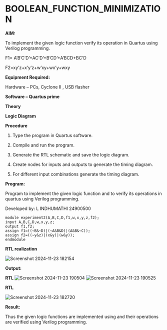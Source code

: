 # BOOLEAN_FUNCTION_MINIMIZATION

**AIM:**

To implement the given logic function verify its operation in Quartus using Verilog programming.

F1= A’B’C’D’+AC’D’+B’CD’+A’BCD+BC’D 

F2=xy’z+x’y’z+w’xy+wx’y+wxy

**Equipment Required:**

Hardware – PCs, Cyclone II , USB flasher

**Software – Quartus prime**

**Theory**

**Logic Diagram**

**Procedure**

1.	Type the program in Quartus software.

2.	Compile and run the program.

3.	Generate the RTL schematic and save the logic diagram.

4.	Create nodes for inputs and outputs to generate the timing diagram.

5.	For different input combinations generate the timing diagram.


**Program:**

Program to implement the given logic function and to verify its operations in quartus using Verilog programming. 

Developed by: L INDHUMATHI 24900500
```
module experiment2(A,B,C,D,f1,w,x,y,z,f2);
input A,B,C,D,w,x,y,z;
output f1,f2;
assign f1=((~B&~D)|(~A&B&D)|(A&B&~C));
assign f2=((~y&z)|(x&y)|(w&y));
endmodule
```
**RTL realization**

![Screenshot 2024-11-23 182154](https://github.com/user-attachments/assets/008af603-5096-4c32-980f-8e4e6ff13f6f)


**Output:**

**RTL**
![Screenshot 2024-11-23 190504](https://github.com/user-attachments/assets/676561b7-fcbf-4b57-a8dd-0601f94678c8)
![Screenshot 2024-11-23 190525](https://github.com/user-attachments/assets/777dff37-01b3-413a-84ba-e8115f4416ab)


**RTL**

![Screenshot 2024-11-23 182720](https://github.com/user-attachments/assets/99900f3a-0052-436e-92d4-a95ef5953873)

**Result:**

Thus the given logic functions are implemented using and their operations are verified using Verilog programming.

